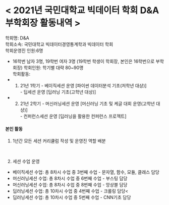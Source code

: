 # < 2021년 국민대학교 빅데이터 학회 D&A 부학회장 활동내역 >

학회명: D&A<br>
학회소속: 국민대학교 빅데이터경영통계학과 빅데이터 학회<br>
학회운영진 인원:6명<br>
 - 16학번 남자 3명, 19학번 여자 3명 (19학번 학생이 학회장, 본인은 16학번으로 부학회장)
학회인원: 학기별 대략 80~90명<br>
학회활동:<br>
 - 1. 21년 1학기 - 베이직세션 운영 [파이썬 데이터분석 기초(저학년 대상)]  
                 - 딥세션 운영 [딥러닝 기초(고학년 대상)]
 - 2. 21년 2학기 - 머신러닝세션 운영 [머신러닝 기초 및 케글 대회 운영(고학년 대상)]  
                 - 컨퍼런스세션 운영 [딥러닝을 활용한 컨퍼런스 프로젝트]


#### 본인 활동
1. 1년간 모든 세션 커리큘럼 작성 및 운영진 역할 배분
<br>

2. 세션 수업 운영
 - 베이직세션 수업: 총 8차시 수업 중 3번째 수업 - 문자열, 함수, 모듈, 클래스 담당<br>
 - 머신러닝세션 수업: 총 8차시 수업 중 6번째 수업 - 부스팅 담당
 - 머신러닝세션 수업: 총 8차시 수업 중 8번째 수업 - 앙상블 담당<br>
 - 딥러닝세션 수업: 총 10차시 수업 중 4번째 수업 - 크롤링 담당<
 - 딥러닝세션 수업: 총 10차시 수업 중 5번째 수업 - CNN기초 담당<br>





